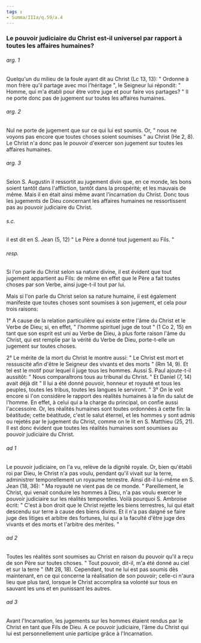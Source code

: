 ```yaml
---
tags : 
- Summa/IIIa/q.59/a.4
---
```


### Le pouvoir judiciaire du Christ est-il universel par rapport à toutes les affaires humaines?

###### arg. 1
Quelqu'un du milieu de la foule ayant dit au Christ (Lc 13, 13): " Ordonne à mon frère qu'il partage avec moi l'héritage ", le Seigneur lui répondit: " Homme, qui m'a établi pour être votre juge et pour faire vos partages? " Il ne porte donc pas de jugement sur toutes les affaires humaines. 

###### arg. 2
Nul ne porte de jugement que sur ce qui lui est soumis. Or, " nous ne voyons pas encore que toutes choses soient soumises " au Christ (He 2, 8). Le Christ n'a donc pas le pouvoir d'exercer son jugement sur toutes les affaires humaines. 

###### arg. 3
Selon S. Augustin il ressortit au jugement divin que, en ce monde, les bons soient tantôt dans l'affliction, tantôt dans la prospérité; et les mauvais de même. Mais il en était ainsi même avant l’incarnation du Christ. Donc tous les jugements de Dieu concernant les affaires humaines ne ressortissent pas au pouvoir judiciaire du Christ. 

###### s.c.
il est dit en S. Jean (5, 12) " Le Père a donné tout jugement au Fils. " 

###### resp.
Si l'on parle du Christ selon sa nature divine, il est évident que tout jugement appartient au Fils: de même en effet que le Père a fait toutes choses par son Verbe, ainsi juge-t-il tout par lui. 

Mais si l'on parle du Christ selon sa nature humaine, il est également manifeste que toutes choses sont soumises à son jugement, et cela pour trois raisons: 

1° A cause de la relation particulière qui existe entre l'âme du Christ et le Verbe de Dieu; si, en effet, " l'homme spirituel juge de tout " (1 Co 2, 15) en tant que son esprit est uni au Verbe de Dieu, à plus forte raison l'âme du Christ, qui est remplie par la vérité du Verbe de Dieu, porte-t-elle un jugement sur toutes choses. 

2° Le mérite de la mort du Christ le montre aussi: " Le Christ est mort et ressuscité afin d'être le Seigneur des vivants et des morts " (Rm 14, 9). Et tel est le motif pour lequel il juge tous les hommes. Aussi S. Paul ajoute-t-il aussitôt: " Nous comparaîtrons tous au tribunal du Christ. " Et Daniel (7, 14) avait déjà dit " Il lui a été donné pouvoir, honneur et royauté et tous les peuples, toutes les tribus, toutes les langues le serviront. " 3° On le voit encore si l'on considère le rapport des réalités humaines à la fin du salut de l'homme. En effet, à celui qui a la charge du principal, on confie aussi l'accessoire. Or, les réalités humaines sont toutes ordonnées à cette fin: la béatitude; cette béatitude, c'est le salut éternel, et les hommes y sont admis ou rejetés par le jugement du Christ, comme on le lit en S. Matthieu (25, 21). Il est donc évident que toutes les réalités humaines sont soumises au pouvoir judiciaire du Christ. 

###### ad 1
Le pouvoir judiciaire, on l'a vu, relève de la dignité royale. Or, bien qu'établi roi par Dieu, le Christ n'a pas voulu, pendant qu'il vivait sur la terre, administrer temporellement un royaume terrestre. Ainsi dit-il lui-même en S. Jean (18, 36): " Ma royauté ne vient pas de ce monde. " Pareillement, le Christ, qui venait conduire les hommes à Dieu, n'a pas voulu exercer le pouvoir judiciaire sur les réalités temporelles. Voilà pourquoi S. Ambroise écrit: " C'est à bon droit que le Christ rejette les biens terrestres, lui qui était descendu sur terre à cause des biens divins. Et il n'a pas daigné se faire juge des litiges et arbitre des fortunes, lui qui a la faculté d'être juge des vivants et des morts et l'arbitre des mérites. " 

###### ad 2
Toutes les réalités sont soumises au Christ en raison du pouvoir qu'il a reçu de son Père sur toutes choses. " Tout pouvoir, dit-il, m'a été donné au ciel et sur la terre " (Mt 28, 18). Cependant, tout ne lui est pas soumis dès maintenant, en ce qui concerne la réalisation de son pouvoir; celle-ci n'aura lieu que plus tard, lorsque le Christ accomplira sa volonté sur tous en sauvant les uns et en punissant les autres. 

###### ad 3
Avant l'Incarnation, les jugements sur les hommes étaient rendus par le Christ en tant que Fils de Dieu. A ce pouvoir judiciaire, l'âme du Christ qui lui est personnellement unie participe grâce à l'Incarnation. 

